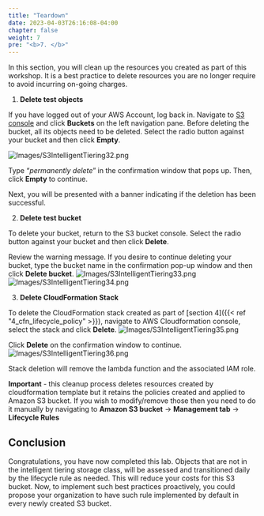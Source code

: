 ```yaml
---
title: "Teardown"
date: 2023-04-03T26:16:08-04:00
chapter: false
weight: 7
pre: "<b>7. </b>"
---
```


In this section, you will clean up the resources you created as part of this workshop. It is a best practice to delete resources you are no longer require to avoid incurring on-going charges.

1. **Delete test objects**

If you have logged out of your AWS Account, log back in. Navigate to [S3 console](https://s3.console.aws.amazon.com/s3/home) and click **Buckets** on the left navigation pane. Before deleting the bucket, all its objects need to be deleted. Select the radio button against your bucket and then click **Empty**.

![Images/S3IntelligentTiering32.png](/Cost/100_S3_Intelligent_Tiering/Images/S3-IntelligentTiering-32.png)

Type “*permanently delete*” in the confirmation window that pops up. Then, click **Empty** to continue.

Next, you will be presented with a banner indicating if the deletion has been successful.

2. **Delete test bucket**

To delete your bucket, return to the S3 bucket console. Select the radio button against your bucket and then click **Delete**.

Review the warning message. If you desire to continue deleting your bucket, type the bucket name in the confirmation pop-up window and then click **Delete bucket**.
![Images/S3IntelligentTiering33.png](/Cost/100_S3_Intelligent_Tiering/Images/S3-IntelligentTiering-33.png)
![Images/S3IntelligentTiering34.png](/Cost/100_S3_Intelligent_Tiering/Images/S3-IntelligentTiering-34.png)

3. **Delete CloudFormation Stack**

To delete the CloudFormation stack created as part of [section 4]({{< ref "4_cfn_lifecycle_policy" >}}), navigate to AWS Cloudformation console, select the stack and click **Delete**.
![Images/S3IntelligentTiering35.png](/Cost/100_S3_Intelligent_Tiering/Images/S3-IntelligentTiering-35.png)

Click **Delete** on the confirmation window to continue. 
![Images/S3IntelligentTiering36.png](/Cost/100_S3_Intelligent_Tiering/Images/S3-IntelligentTiering-36.png)

Stack deletion will remove the lambda function and the associated IAM role. 

**Important** - this cleanup process deletes resources created by cloudformation template but it retains the policies created and applied to Amazon S3 bucket. If you wish to modify/remove those then you need to do it manually by navigating to **Amazon S3 bucket** → **Management tab** → **Lifecycle Rules** 


## Conclusion

Congratulations, you have now completed this lab. Objects that are not in the intelligent tiering storage class, will be assessed and transitioned daily by the lifecycle rule as needed. This will reduce your costs for this S3 bucket. Now, to implement such best practices proactively, you could propose your organization to have such rule implemented by default in every newly created S3 bucket.
